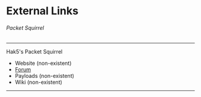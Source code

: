 # External Links
###### Packet Squirrel

--------
Hak5's Packet Squirrel
- Website (non-existent)
- [Forum](https://forums.hak5.org/forum/94-packet-squirrel/)
- Payloads (non-existent)
- Wiki (non-existent)
--------

